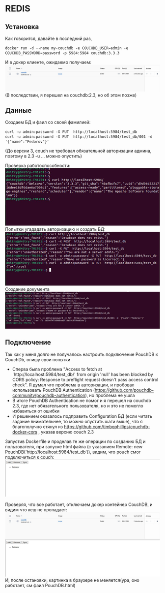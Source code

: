 # REDIS
## Установка
Как говорится, давайте в последний раз,

    docker run -d --name my-couchdb -e COUCHDB_USER=admin -e COUCHDB_PASSWORD=password -p 5984:5984 couchdb:3.3.3
И в докер клиенте, ожидаемо получаем:
![img.png](hw_3/img.png)
(В последствии, я перешел на couchdb:2.3, но об этом позже)

## Данные
Создаем БД и фаил со своей фамилией:

    curl -u admin:password -X PUT  http://localhost:5984/test_db
    curl -u admin:password -X PUT  http://localhost:5984/test_db/001 -d '{"name":"Fedorov"}'

(До версии 3, couch не требовал обязательной авторизации админа, поэтому в 2.3  -u ... можно опустить)

Проверка работоспособности:
![img_1.png](hw_3/img_1.png)
Попытки угададать авторизацию и создать БД:
![img_2.png](hw_3/img_2.png)
Создание документа
![img_3.png](hw_3/img_3.png)
    
## Подключение
Так как у меня долго не получалось настроить подключение PouchDB к CouchDb, опишу свои попытки
- Сперва была проблема "Access to fetch at 'http://localhost:5984/test_db/' from origin 'null' has been blocked by CORS policy: Response to preflight request doesn't pass access control check". Я думал что проблема в авторизации, и пробовал использовать PouchDB Authentication (https://github.com/pouchdb-community/pouchdb-authentication), но проблема не ушла
- В итоге PouchDB Authentication не помог и я перешел на couchdb 2.3, где нет обязательного пользователя, но и это не помогло избавиться от ошибки
- И решением оказалось подправить Configuration БД (если читать задание внимательнее, то можно опустить шаги выше), что я благополучно стянул из https://github.com/timbophillips/couchdb-docker-cors , указав версию couch 2.3

Запустив Dockerfile и проделав те же операции по созданию БД и пользователя,
при запуске html файла (с указанием Remote: new PouchDB('http://localhost:5984/test_db')), видим, что pouch смог подключиться к couch:
![img_4.png](hw_3/img_4.png)

Проверяя, что все работает, отключаем докер контейнер CouchDB, и видим что кеш не пропадает:
![img_5.png](hw_3/img_5.png)
![img_4.png](hw_3/img_4.png)
И, после остановки, картинка в браузере не меняется(ура, оно работает, см фаил PouchDB.html)
